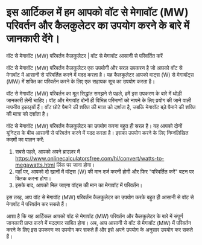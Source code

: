 इस आर्टिकल में हम आपको वॉट से मेगावॉट (MW) परिवर्तन और कैलकुलेटर का उपयोग करने के बारे में जानकारी देंगे।
=========================================================================================================

वॉट से मेगावॉट (MW) परिवर्तन कैलकुलेटर | वॉट से मेगावॉट आसानी से परिवर्तित करें

वॉट से मेगावॉट (MW) परिवर्तन कैलकुलेटर एक उपयोगी और सरल उपकरण है जो आपको वॉट से मेगावॉट में आसानी से परिवर्तित करने में मदद करता है। यह कैलकुलेटर आपको वाट्स (W) से मेगावॉट्स (MW) में शक्ति का परिवर्तन करने के लिए एक सहायक सूत्र का उपयोग करता है।

वॉट से मेगावॉट (MW) परिवर्तन का मूल सिद्धांत समझने से पहले, हमें इस उपकरण के बारे में थोड़ी जानकारी लेनी चाहिए। वॉट और मेगावॉट दोनों ही विभिन्न परिमाणों को नापने के लिए प्रयोग की जाने वाली मापनीय इकाइयों हैं। वॉट छोटे पैमाने की शक्ति की मात्रा को दर्शाता है, जबकि मेगावॉट बड़े पैमाने की शक्ति की मात्रा को दर्शाता है।

वॉट से मेगावॉट (MW) परिवर्तन कैलकुलेटर का उपयोग करना बहुत ही सरल है। यह आपको दोनों यूनिट्स के बीच आसानी से परिवर्तन करने में मदद करता है। इसका उपयोग करने के लिए निम्नलिखित कदमों का पालन करें:

1. सबसे पहले, आपको अपने ब्राउज़र में <https://www.onlinecalculatorsfree.com/hi/convert/watts-to-megawatts.html> लिंक पर जाना होगा।
2. वहाँ पर, आपको दो खानों में वॉट्स (W) की मान दर्ज करनी होगी और फिर "परिवर्तित करें" बटन पर क्लिक करना होगा।
3. इसके बाद, आपको मिल जाएगा वॉट्स की मान का मेगावॉट में परिवर्तन।

इस तरह, आप वॉट से मेगावॉट (MW) परिवर्तन कैलकुलेटर का उपयोग करके बहुत ही आसानी से वॉट से मेगावॉट में परिवर्तन कर सकते हैं।

आशा है कि यह आर्टिकल आपको वॉट से मेगावॉट (MW) परिवर्तन और कैलकुलेटर के बारे में संपूर्ण जानकारी प्राप्त करने में मददगार साबित होगा। अब, आप आसानी से वॉट से मेगावॉट (MW) में परिवर्तन करने के लिए इस उपकरण का उपयोग कर सकते हैं और इसे अपने उपयोग के अनुसार उपयोग कर सकते हैं।